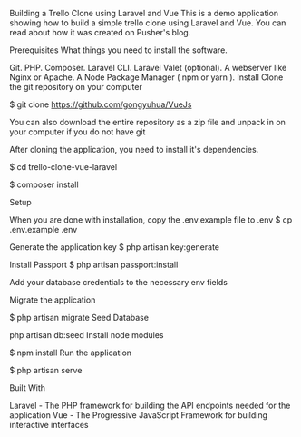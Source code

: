 Building a Trello Clone using Laravel and Vue
This is a demo application showing how to build a simple trello clone using Laravel and Vue. You can read about how it was created on Pusher's blog.

Prerequisites
What things you need to install the software.

Git.
PHP.
Composer.
Laravel CLI.
Laravel Valet (optional).
A webserver like Nginx or Apache.
A Node Package Manager ( npm or yarn ).
Install
Clone the git repository on your computer

$ git clone https://github.com/gongyuhua/VueJs

You can also download the entire repository as a zip file and unpack in on your computer if you do not have git

After cloning the application, you need to install it's dependencies.

$ cd trello-clone-vue-laravel

$ composer install

Setup

When you are done with installation, copy the .env.example file to .env
$ cp .env.example .env

Generate the application key
$ php artisan key:generate

Install Passport
$ php artisan passport:install

Add your database credentials to the necessary env fields

Migrate the application

$ php artisan migrate
Seed Database

php artisan db:seed
Install node modules

$ npm install
Run the application

$ php artisan serve

Built With

Laravel - The PHP framework for building the API endpoints needed for the application
Vue - The Progressive JavaScript Framework for building interactive interfaces







